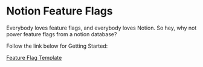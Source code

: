 
# Notion Feature Flags
Everybody loves feature flags, and everybody loves Notion. So hey, why not power feature flags from a notion database?

Follow the link below for Getting Started:

[Feature Flag Template](https://flint-experience-ece.notion.site/Feature-Flag-DB-61a6e23dc95c45ff84164366c70a26c0)
